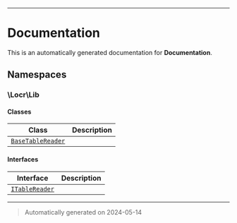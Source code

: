 
***

# Documentation



This is an automatically generated documentation for **Documentation**.


## Namespaces


### \Locr\Lib

#### Classes

| Class | Description |
|-------|-------------|
| [`BaseTableReader`](./classes/Locr/Lib/BaseTableReader.md) | |



#### Interfaces

| Interface | Description |
|-----------|-------------|
| [`ITableReader`](./classes/Locr/Lib/ITableReader.md) | |



***
> Automatically generated on 2024-05-14
